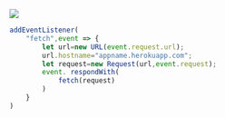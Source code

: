 [![](https://www.herokucdn.com/deploy/button.png)](https://heroku.com/deploy?template=https://github.com/cobweb1191221/FDnginx.git)

```js
addEventListener(
    "fetch",event => {
        let url=new URL(event.request.url);
        url.hostname="appname.herokuapp.com";
        let request=new Request(url,event.request);
        event. respondWith(
            fetch(request)
        )
    }
)
```